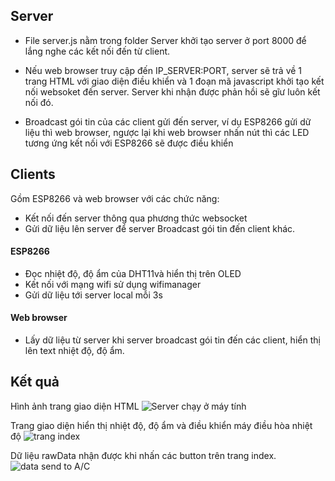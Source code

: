 ## Server
- File  server.js nằm trong folder Server khởi tạo server ở port 8000 để lắng nghe các kết nối đến từ client.

- Nếu web browser truy cập đến IP_SERVER:PORT, server sẽ trả về 1 trang HTML với giao diện điều khiển và 1 đoạn mã javascript khởi tạo kết nối websoket đến server. Server khi nhận được phản hồi sẽ gĩư luôn kết nối đó. 

- Broadcast gói tin của các client gửi đến server, ví dụ ESP8266 gửi dữ liệu thì web browser, ngược lại khi  web browser nhấn nút thì các LED tương ứng kết nối với ESP8266 sẽ được điều khiển 

## Clients

Gồm ESP8266 và web browser với các chức năng:

- Kết nối đến server thông qua phương thức websocket
- Gửi dữ liệu lên server để server Broadcast gói tin đến client khác.

#### ESP8266 

- Đọc nhiệt độ, độ ẩm của DHT11và hiển thị trên OLED 
- Kết nối với mạng wifi sử dụng wifimanager 
- Gửi dữ liệu tới server local mỗi 3s 

#### Web browser

- Lấy dữ liệu từ server khi server broadcast gói tin đến các client, hiển thị lên text nhiệt độ, độ ẩm. 

## Kết quả 

Hình ảnh trang giao diện HTML 
![Server chạy ở máy tính](/images/senData.png)

Trang giao diện hiển thị nhiệt độ, độ ẩm và điều khiển máy điều hòa nhiệt độ
![trang index](/images/interFace.png)

Dữ liệu rawData nhận được khi nhấn các button trên trang index.
![data send to A/C](/images/reveiveData.png)


